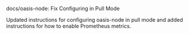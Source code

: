 docs/oasis-node: Fix Configuring in Pull Mode

Updated instructions for configuring oasis-node in pull mode and added
instructions for how to enable Prometheus metrics.
